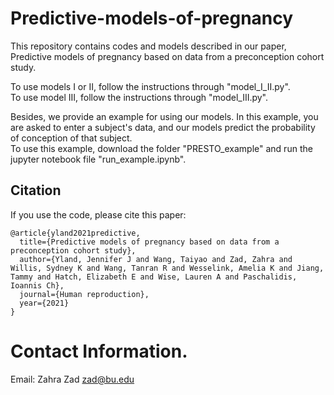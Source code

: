 # Predictive-models-of-pregnancy


This repository contains codes and models described in our paper, Predictive models of pregnancy based on data from a preconception cohort study.

To use models I or II, follow the instructions through "model_I_II.py".  
To use model III, follow the instructions through "model_III.py".  

Besides, we provide an example for using our models. In this example, you are asked to enter a subject's data, and our models predict the probability of conception of that subject.  
To use this example, download the folder "PRESTO_example" and run the jupyter notebook file "run_example.ipynb". 




## Citation

If you use the code, please cite this paper:

```text
@article{yland2021predictive,
  title={Predictive models of pregnancy based on data from a preconception cohort study},
  author={Yland, Jennifer J and Wang, Taiyao and Zad, Zahra and Willis, Sydney K and Wang, Tanran R and Wesselink, Amelia K and Jiang, Tammy and Hatch, Elizabeth E and Wise, Lauren A and Paschalidis, Ioannis Ch},
  journal={Human reproduction},
  year={2021}
}
```

# Contact Information. 
Email: Zahra Zad <zad@bu.edu>
